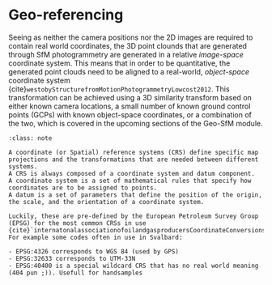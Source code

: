 # Geo-referencing

Seeing as neither the camera positions nor the 2D images are required to contain real world coordinates, the 3D point clounds that are generated through SfM photogrammetry are generated in a relative *image-space* coordinate system.
This means that in order to be quantitative, the generated point clouds need to be aligned to a real-world, *object-space* coordinate system {cite}`westobyStructurefromMotionPhotogrammetryLowcost2012`.
This transformation can be achieved using a 3D similarity transform based on either known camera locations, a small number of known ground control points (GCPs) with known object-space coordinates, or a combination of the two, which is covered in the upcoming sections of the Geo-SfM module.

```{admonition} Coordinate reference systems
:class: note

A coordinate (or Spatial) reference systems (CRS) define specific map projections and the transformations that are needed between different systems.
A CRS is always composed of a coordinate system and datum component.
A coordinate system is a set of mathematical rules that specify how coordinates are to be assigned to points.
A datum is a set of parameters that define the position of the origin, the scale, and the orientation of a coordinate system.

Luckily, these are pre-defined by the European Petroleum Survey Group (EPSG) for the most common CRSs in use {cite}`internatonalassociationofoilandgasproducersCoordinateConversionsTransformations2019`.
For example some codes often in use in Svalbard:

- EPSG:4326 corresponds to WGS 84 (used by GPS)
- EPSG:32633 corresponds to UTM-33N
- EPSG:40400 is a special wildcard CRS that has no real world meaning (404 pun ;)). Usefull for handsamples
```

